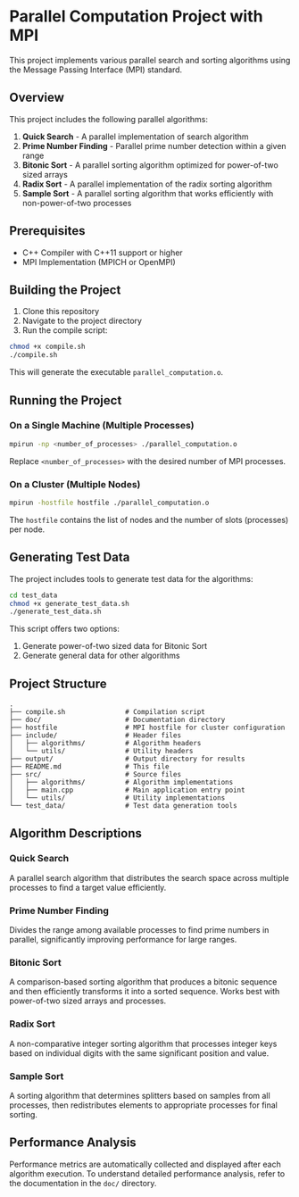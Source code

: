 # Parallel Computation Project with MPI

This project implements various parallel search and sorting algorithms using the Message Passing Interface (MPI) standard.

## Overview

This project includes the following parallel algorithms:

1. **Quick Search** - A parallel implementation of search algorithm
2. **Prime Number Finding** - Parallel prime number detection within a given range
3. **Bitonic Sort** - A parallel sorting algorithm optimized for power-of-two sized arrays
4. **Radix Sort** - A parallel implementation of the radix sorting algorithm
5. **Sample Sort** - A parallel sorting algorithm that works efficiently with non-power-of-two processes

## Prerequisites

- C++ Compiler with C++11 support or higher
- MPI Implementation (MPICH or OpenMPI)


## Building the Project

1. Clone this repository
2. Navigate to the project directory
3. Run the compile script:

```bash
chmod +x compile.sh
./compile.sh
```

This will generate the executable `parallel_computation.o`.

## Running the Project

### On a Single Machine (Multiple Processes)

```bash
mpirun -np <number_of_processes> ./parallel_computation.o
```

Replace `<number_of_processes>` with the desired number of MPI processes.

### On a Cluster (Multiple Nodes)

```bash
mpirun -hostfile hostfile ./parallel_computation.o
```

The `hostfile` contains the list of nodes and the number of slots (processes) per node.

## Generating Test Data

The project includes tools to generate test data for the algorithms:

```bash
cd test_data
chmod +x generate_test_data.sh
./generate_test_data.sh
```

This script offers two options:

1. Generate power-of-two sized data for Bitonic Sort
2. Generate general data for other algorithms

## Project Structure

```
.
├── compile.sh               # Compilation script
├── doc/                     # Documentation directory
├── hostfile                 # MPI hostfile for cluster configuration
├── include/                 # Header files
│   ├── algorithms/          # Algorithm headers
│   └── utils/               # Utility headers
├── output/                  # Output directory for results
├── README.md                # This file
├── src/                     # Source files
│   ├── algorithms/          # Algorithm implementations
│   ├── main.cpp             # Main application entry point
│   └── utils/               # Utility implementations
└── test_data/               # Test data generation tools
```

## Algorithm Descriptions

### Quick Search

A parallel search algorithm that distributes the search space across multiple processes to find a target value efficiently.

### Prime Number Finding

Divides the range among available processes to find prime numbers in parallel, significantly improving performance for large ranges.

### Bitonic Sort

A comparison-based sorting algorithm that produces a bitonic sequence and then efficiently transforms it into a sorted sequence. Works best with power-of-two sized arrays and processes.

### Radix Sort

A non-comparative integer sorting algorithm that processes integer keys based on individual digits with the same significant position and value.

### Sample Sort

A sorting algorithm that determines splitters based on samples from all processes, then redistributes elements to appropriate processes for final sorting.

## Performance Analysis

Performance metrics are automatically collected and displayed after each algorithm execution. To understand detailed performance analysis, refer to the documentation in the `doc/` directory.